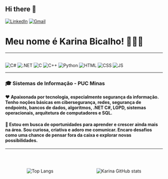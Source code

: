 ## Hi there 👋

[![LinkedIn](https://img.shields.io/badge/LinkedIn-0077B5?style=for-the-badge&logo=linkedin&logoColor=white)](https://www.linkedin.com/in/karinabicalho/)
[![Gmail](https://img.shields.io/badge/Gmail-D14836?style=for-the-badge&logo=gmail&logoColor=white)](mailto:contatokarinabicalho@gmail.com)


# Meu nome é Karina Bicalho! 👩‍💻👋
---

<div style="display: inline_block"><br/>
<img align=" center" alt="C#" src = "https://img.shields.io/badge/C%23-239120?style=for-the-badge&logo=c-sharp&logoColor=white">
<img align=" center" alt=".NET" src = "https://img.shields.io/badge/.NET-5C2D91?style=for-the-badge&logo=.net&logoColor=white">
<img align=" center" alt="C" src = "https://img.shields.io/badge/C-00599C?style=for-the-badge&logo=c&logoColor=white">
<img align=" center" alt="C++" src = "https://img.shields.io/badge/C%2B%2B-00599C?style=for-the-badge&logo=c%2B%2B&logoColor=white">
<img align=" center" alt="Python" src = "https://img.shields.io/badge/Python-14354C?style=for-the-badge&logo=python&logoColor=white">
<img align=" center" alt="HTML" src = "https://img.shields.io/badge/HTML-239120?style=for-the-badge&logo=html5&logoColor=white">
<img align=" center" alt="CSS" src = "https://img.shields.io/badge/CSS-239120?&style=for-the-badge&logo=css3&logoColor=white">
<img align=" center" alt="JS" src = "https://img.shields.io/badge/JavaScript-F7DF1E?style=for-the-badge&logo=javascript&logoColor=black">
</div>


---

### 🎓 Sistemas de Informação - PUC Minas
#### ❤️ Apaixonada por tecnologia, especialmente segurança da informação. Tenho noções básicas em cibersegurança, redes, segurança de endpoints, bancos de dados, algoritmos, .NET C#, LGPD, sistemas operacionais, arquitetura de computadores e SQL. 

#### 🚀 Estou em busca de oportunidades para aprender e crescer ainda mais na área. Sou curiosa, criativa e adoro me comunicar. Encaro desafios como uma chance de pensar fora da caixa e explorar novas possibilidades.

---
<br>
</br>

<div style="display: flex; justify-content: space-around;">

![Top Langs](https://github-readme-stats.vercel.app/api/top-langs/?username=karinabicalho&hide_progress=false)

![Karina GitHub stats](https://github-readme-stats.vercel.app/api?username=karinabicalho&show_icons=true&theme=merko)

</div>

